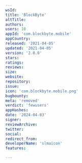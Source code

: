 ```yaml
---
wsId: 
title: 'BlockByte'
altTitle: 
authors: 
users: 10
appId: 'com.blockbyte.mobile'
appCountry: 
released: '2021-04-05'
updated: '2021-04-05'
version: '2.0.0'
stars: 
ratings: 
reviews: 
size: 
website: 
repository: 
issue: 
icon: 'com.blockbyte.mobile.png'
bugbounty: 
meta: 'removed'
verdict: 'fewusers'
appHashes: 
date: '2024-04-03'
signer: 
reviewArchive: 
twitter: 
social: 
redirect_from: 
developerName: 'slmaicon'
features: 

---
```


